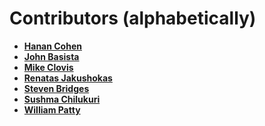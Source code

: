 Contributors (alphabetically)
====================================

* **[Hanan Cohen](https://www.linkedin.com/in/hananc/)**
* **[John Basista](https://www.linkedin.com/in/john-basista-4744841b/)**
* **[Mike Clovis](https://www.linkedin.com/in/mike-clovis-25796a/)**
* **[Renatas Jakushokas](https://www.linkedin.com/in/jakushokas/)**
* **[Steven Bridges](https://www.linkedin.com/in/steven-bridges-91646642/)**
* **[Sushma Chilukuri](https://www.linkedin.com/in/sushma-chilukuri-1a9541188/)**
* **[William Patty](https://github.com/wavious-wpatty)**
